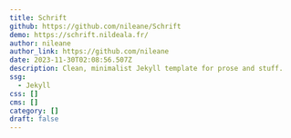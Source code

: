 ```yaml
---
title: Schrift
github: https://github.com/nileane/Schrift
demo: https://schrift.nildeala.fr/
author: nileane
author_link: https://github.com/nileane
date: 2023-11-30T02:08:56.507Z
description: Clean, minimalist Jekyll template for prose and stuff.
ssg:
  - Jekyll
css: []
cms: []
category: []
draft: false
---
```

